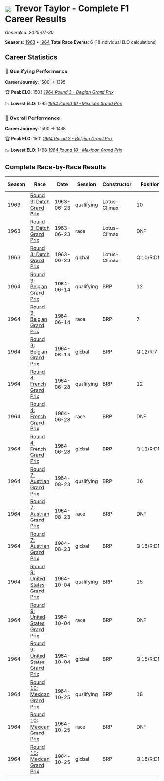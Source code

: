 # <img src="https://upload.wikimedia.org/wikipedia/commons/thumb/8/83/Flag_of_the_United_Kingdom_%283-5%29.svg/512px-Flag_of_the_United_Kingdom_%283-5%29.svg.png?20250726143817" alt="United Kingdom" width="20" height="auto" style="vertical-align: middle; margin-right: 5px;" onerror="this.outerHTML='🇬🇧'; this.style.marginRight='5px';"/> Trevor Taylor - Complete F1 Career Results

*Generated: 2025-07-30*

**Seasons**: [1963](../results/1963-season-report.md) • [1964](../results/1964-season-report.md)
**Total Race Events**: 6 (18 individual ELO calculations)

## Career Statistics

### 🏁 Qualifying Performance
**Career Journey**: 1500 → 1395

🏆 **Peak ELO**: 1503
   *[1964 Round 3 - Belgian Grand Prix](../results/1964-season-report.md#round-3-belgian-grand-prix)*

📉 **Lowest ELO**: 1395
   *[1964 Round 10 - Mexican Grand Prix](../results/1964-season-report.md#round-10-mexican-grand-prix)*

### 🌟 Overall Performance
**Career Journey**: 1500 → 1468

🏆 **Peak ELO**: 1501
   *[1964 Round 3 - Belgian Grand Prix](../results/1964-season-report.md#round-3-belgian-grand-prix)*

📉 **Lowest ELO**: 1468
   *[1964 Round 10 - Mexican Grand Prix](../results/1964-season-report.md#round-10-mexican-grand-prix)*


## Complete Race-by-Race Results

| Season | Race | Date | Session | Constructor | Position | Starting ELO | ELO Change | Final ELO | Teammate |
|--------|------|------|---------|-------------|----------|--------------|------------|-----------|----------|
| 1963 | [Round 3: Dutch Grand Prix](../results/1963-season-report.md#round-3-dutch-grand-prix) | 1963-06-23 | qualifying | Lotus-Climax | 10 | 1500 | -32 | 1468 | <img src="https://upload.wikimedia.org/wikipedia/commons/thumb/8/83/Flag_of_the_United_Kingdom_%283-5%29.svg/512px-Flag_of_the_United_Kingdom_%283-5%29.svg.png?20250726143817" alt="United Kingdom" width="20" height="auto" style="vertical-align: middle; margin-right: 5px;" onerror="this.outerHTML='🇬🇧'; this.style.marginRight='5px';"/> Jim Clark |
| 1963 | [Round 3: Dutch Grand Prix](../results/1963-season-report.md#round-3-dutch-grand-prix) | 1963-06-23 | race | Lotus-Climax | DNF | 1500 | N/A | 1500 | <img src="https://upload.wikimedia.org/wikipedia/commons/thumb/8/83/Flag_of_the_United_Kingdom_%283-5%29.svg/512px-Flag_of_the_United_Kingdom_%283-5%29.svg.png?20250726143817" alt="United Kingdom" width="20" height="auto" style="vertical-align: middle; margin-right: 5px;" onerror="this.outerHTML='🇬🇧'; this.style.marginRight='5px';"/> Jim Clark |
| 1963 | [Round 3: Dutch Grand Prix](../results/1963-season-report.md#round-3-dutch-grand-prix) | 1963-06-23 | global | Lotus-Climax | Q:10/R:DNF | 1500 | -10 | 1490 | <img src="https://upload.wikimedia.org/wikipedia/commons/thumb/8/83/Flag_of_the_United_Kingdom_%283-5%29.svg/512px-Flag_of_the_United_Kingdom_%283-5%29.svg.png?20250726143817" alt="United Kingdom" width="20" height="auto" style="vertical-align: middle; margin-right: 5px;" onerror="this.outerHTML='🇬🇧'; this.style.marginRight='5px';"/> Jim Clark |
| 1964 | [Round 3: Belgian Grand Prix](../results/1964-season-report.md#round-3-belgian-grand-prix) | 1964-06-14 | qualifying | BRP | 12 | 1468 | +35 | 1503 | <img src="https://upload.wikimedia.org/wikipedia/commons/thumb/8/83/Flag_of_the_United_Kingdom_%283-5%29.svg/512px-Flag_of_the_United_Kingdom_%283-5%29.svg.png?20250726143817" alt="United Kingdom" width="20" height="auto" style="vertical-align: middle; margin-right: 5px;" onerror="this.outerHTML='🇬🇧'; this.style.marginRight='5px';"/> Innes Ireland |
| 1964 | [Round 3: Belgian Grand Prix](../results/1964-season-report.md#round-3-belgian-grand-prix) | 1964-06-14 | race | BRP | 7 | 1500 | N/A | 1500 | <img src="https://upload.wikimedia.org/wikipedia/commons/thumb/8/83/Flag_of_the_United_Kingdom_%283-5%29.svg/512px-Flag_of_the_United_Kingdom_%283-5%29.svg.png?20250726143817" alt="United Kingdom" width="20" height="auto" style="vertical-align: middle; margin-right: 5px;" onerror="this.outerHTML='🇬🇧'; this.style.marginRight='5px';"/> Innes Ireland |
| 1964 | [Round 3: Belgian Grand Prix](../results/1964-season-report.md#round-3-belgian-grand-prix) | 1964-06-14 | global | BRP | Q:12/R:7 | 1490 | +11 | 1501 | <img src="https://upload.wikimedia.org/wikipedia/commons/thumb/8/83/Flag_of_the_United_Kingdom_%283-5%29.svg/512px-Flag_of_the_United_Kingdom_%283-5%29.svg.png?20250726143817" alt="United Kingdom" width="20" height="auto" style="vertical-align: middle; margin-right: 5px;" onerror="this.outerHTML='🇬🇧'; this.style.marginRight='5px';"/> Innes Ireland |
| 1964 | [Round 4: French Grand Prix](../results/1964-season-report.md#round-4-french-grand-prix) | 1964-06-28 | qualifying | BRP | 12 | 1503 | -35 | 1467 | <img src="https://upload.wikimedia.org/wikipedia/commons/thumb/8/83/Flag_of_the_United_Kingdom_%283-5%29.svg/512px-Flag_of_the_United_Kingdom_%283-5%29.svg.png?20250726143817" alt="United Kingdom" width="20" height="auto" style="vertical-align: middle; margin-right: 5px;" onerror="this.outerHTML='🇬🇧'; this.style.marginRight='5px';"/> Innes Ireland |
| 1964 | [Round 4: French Grand Prix](../results/1964-season-report.md#round-4-french-grand-prix) | 1964-06-28 | race | BRP | DNF | 1500 | N/A | 1500 | <img src="https://upload.wikimedia.org/wikipedia/commons/thumb/8/83/Flag_of_the_United_Kingdom_%283-5%29.svg/512px-Flag_of_the_United_Kingdom_%283-5%29.svg.png?20250726143817" alt="United Kingdom" width="20" height="auto" style="vertical-align: middle; margin-right: 5px;" onerror="this.outerHTML='🇬🇧'; this.style.marginRight='5px';"/> Innes Ireland |
| 1964 | [Round 4: French Grand Prix](../results/1964-season-report.md#round-4-french-grand-prix) | 1964-06-28 | global | BRP | Q:12/R:DNF | 1501 | -10 | 1490 | <img src="https://upload.wikimedia.org/wikipedia/commons/thumb/8/83/Flag_of_the_United_Kingdom_%283-5%29.svg/512px-Flag_of_the_United_Kingdom_%283-5%29.svg.png?20250726143817" alt="United Kingdom" width="20" height="auto" style="vertical-align: middle; margin-right: 5px;" onerror="this.outerHTML='🇬🇧'; this.style.marginRight='5px';"/> Innes Ireland |
| 1964 | [Round 7: Austrian Grand Prix](../results/1964-season-report.md#round-7-austrian-grand-prix) | 1964-08-23 | qualifying | BRP | 16 | 1467 | -29 | 1439 | <img src="https://upload.wikimedia.org/wikipedia/commons/thumb/8/83/Flag_of_the_United_Kingdom_%283-5%29.svg/512px-Flag_of_the_United_Kingdom_%283-5%29.svg.png?20250726143817" alt="United Kingdom" width="20" height="auto" style="vertical-align: middle; margin-right: 5px;" onerror="this.outerHTML='🇬🇧'; this.style.marginRight='5px';"/> Innes Ireland |
| 1964 | [Round 7: Austrian Grand Prix](../results/1964-season-report.md#round-7-austrian-grand-prix) | 1964-08-23 | race | BRP | DNF | 1500 | N/A | 1500 | <img src="https://upload.wikimedia.org/wikipedia/commons/thumb/8/83/Flag_of_the_United_Kingdom_%283-5%29.svg/512px-Flag_of_the_United_Kingdom_%283-5%29.svg.png?20250726143817" alt="United Kingdom" width="20" height="auto" style="vertical-align: middle; margin-right: 5px;" onerror="this.outerHTML='🇬🇧'; this.style.marginRight='5px';"/> Innes Ireland |
| 1964 | [Round 7: Austrian Grand Prix](../results/1964-season-report.md#round-7-austrian-grand-prix) | 1964-08-23 | global | BRP | Q:16/R:DNF | 1490 | -9 | 1481 | <img src="https://upload.wikimedia.org/wikipedia/commons/thumb/8/83/Flag_of_the_United_Kingdom_%283-5%29.svg/512px-Flag_of_the_United_Kingdom_%283-5%29.svg.png?20250726143817" alt="United Kingdom" width="20" height="auto" style="vertical-align: middle; margin-right: 5px;" onerror="this.outerHTML='🇬🇧'; this.style.marginRight='5px';"/> Innes Ireland |
| 1964 | [Round 9: United States Grand Prix](../results/1964-season-report.md#round-9-united-states-grand-prix) | 1964-10-04 | qualifying | BRP | 15 | 1439 | -24 | 1415 | <img src="https://upload.wikimedia.org/wikipedia/commons/thumb/8/83/Flag_of_the_United_Kingdom_%283-5%29.svg/512px-Flag_of_the_United_Kingdom_%283-5%29.svg.png?20250726143817" alt="United Kingdom" width="20" height="auto" style="vertical-align: middle; margin-right: 5px;" onerror="this.outerHTML='🇬🇧'; this.style.marginRight='5px';"/> Innes Ireland |
| 1964 | [Round 9: United States Grand Prix](../results/1964-season-report.md#round-9-united-states-grand-prix) | 1964-10-04 | race | BRP | DNF | 1500 | N/A | 1500 | <img src="https://upload.wikimedia.org/wikipedia/commons/thumb/8/83/Flag_of_the_United_Kingdom_%283-5%29.svg/512px-Flag_of_the_United_Kingdom_%283-5%29.svg.png?20250726143817" alt="United Kingdom" width="20" height="auto" style="vertical-align: middle; margin-right: 5px;" onerror="this.outerHTML='🇬🇧'; this.style.marginRight='5px';"/> Innes Ireland |
| 1964 | [Round 9: United States Grand Prix](../results/1964-season-report.md#round-9-united-states-grand-prix) | 1964-10-04 | global | BRP | Q:15/R:DNF | 1481 | -7 | 1474 | <img src="https://upload.wikimedia.org/wikipedia/commons/thumb/8/83/Flag_of_the_United_Kingdom_%283-5%29.svg/512px-Flag_of_the_United_Kingdom_%283-5%29.svg.png?20250726143817" alt="United Kingdom" width="20" height="auto" style="vertical-align: middle; margin-right: 5px;" onerror="this.outerHTML='🇬🇧'; this.style.marginRight='5px';"/> Innes Ireland |
| 1964 | [Round 10: Mexican Grand Prix](../results/1964-season-report.md#round-10-mexican-grand-prix) | 1964-10-25 | qualifying | BRP | 18 | 1415 | -20 | 1395 | <img src="https://upload.wikimedia.org/wikipedia/commons/thumb/8/83/Flag_of_the_United_Kingdom_%283-5%29.svg/512px-Flag_of_the_United_Kingdom_%283-5%29.svg.png?20250726143817" alt="United Kingdom" width="20" height="auto" style="vertical-align: middle; margin-right: 5px;" onerror="this.outerHTML='🇬🇧'; this.style.marginRight='5px';"/> Innes Ireland |
| 1964 | [Round 10: Mexican Grand Prix](../results/1964-season-report.md#round-10-mexican-grand-prix) | 1964-10-25 | race | BRP | DNF | 1500 | N/A | 1500 | <img src="https://upload.wikimedia.org/wikipedia/commons/thumb/8/83/Flag_of_the_United_Kingdom_%283-5%29.svg/512px-Flag_of_the_United_Kingdom_%283-5%29.svg.png?20250726143817" alt="United Kingdom" width="20" height="auto" style="vertical-align: middle; margin-right: 5px;" onerror="this.outerHTML='🇬🇧'; this.style.marginRight='5px';"/> Innes Ireland |
| 1964 | [Round 10: Mexican Grand Prix](../results/1964-season-report.md#round-10-mexican-grand-prix) | 1964-10-25 | global | BRP | Q:18/R:DNF | 1474 | -6 | 1468 | <img src="https://upload.wikimedia.org/wikipedia/commons/thumb/8/83/Flag_of_the_United_Kingdom_%283-5%29.svg/512px-Flag_of_the_United_Kingdom_%283-5%29.svg.png?20250726143817" alt="United Kingdom" width="20" height="auto" style="vertical-align: middle; margin-right: 5px;" onerror="this.outerHTML='🇬🇧'; this.style.marginRight='5px';"/> Innes Ireland |
